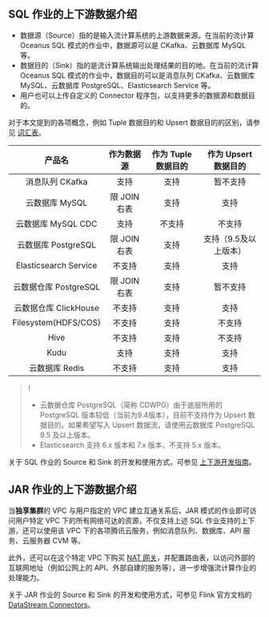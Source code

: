 ## SQL 作业的上下游数据介绍
- 数据源（Source）指的是输入流计算系统的上游数据来源。在当前的流计算 Oceanus SQL 模式的作业中，数据源可以是 CKafka、云数据库 MySQL 等。
- 数据目的（Sink）指的是流计算系统输出处理结果的目的地。在当前的流计算 Oceanus SQL 模式的作业中，数据目的可以是消息队列 CKafka、云数据库 MySQL、云数据库 PostgreSQL、Elasticsearch Service 等。
- 用户也可以上传自定义的 Connector 程序包，以支持更多的数据源和数据目的。

对于本文提到的各项概念，例如 Tuple 数据目的和 Upsert 数据目的的区别，请参见 [词汇表](https://cloud.tencent.com/document/product/849/17740)。

|        产品名         |  作为数据源  | 作为 Tuple 数据目的 | 作为 Upsert 数据目的  |
| :-------------------: | :----------: | :-----------------: | :-------------------: |
|    消息队列 CKafka    |     支持     |        支持         |       暂不支持        |
|    云数据库 MySQL     | 限 JOIN 右表 |        支持         |         支持          |
|  云数据库 MySQL CDC   |     支持     |       不支持        |        不支持         |
|  云数据库 PostgreSQL  | 限 JOIN 右表 |        支持         | 支持（9.5及以上版本） |
| Elasticsearch Service |    不支持    |        支持         |         支持          |
| 云数据仓库 PostgreSQL | 限 JOIN 右表 |        支持         |       暂不支持        |
| 云数据仓库 ClickHouse |    不支持    |        支持         |         支持          |
| Filesystem(HDFS/COS)  |    不支持    |        支持         |        不支持         |
|         Hive          |    不支持    |        支持         |        不支持         |
|       Kudu       |     支持      |      支持     |      支持       |
|    云数据库 Redis     |    不支持    |        支持         |         支持          |

 > ! 
 > - 云数据仓库 PostgreSQL（简称 CDWPG）由于底层所用的 PostgreSQL 版本较低（当前为9.4版本），目前不支持作为 Upsert 数据目的。如果希望写入 Upsert 数据流，请使用云数据库 PostgreSQL 9.5 及以上版本。
 > - Elasticsearch 支持 6.x 版本和 7.x 版本，不支持 5.x 版本。

关于 SQL 作业的 Source 和 Sink 的开发和使用方式，可参见 [上下游开发指南](https://cloud.tencent.com/document/product/849/48263)。

## JAR 作业的上下游数据介绍

当**独享集群**的 VPC 与用户指定的 VPC 建立互通关系后，JAR 模式的作业即可访问用户特定 VPC 下的所有网络可达的资源，不仅支持上述 SQL 作业支持的上下游，还可以使用该 VPC 下的各项腾讯云服务，例如消息队列、数据库、API 服务、云服务器 CVM 等。

此外，还可以在这个特定 VPC 下购买 [NAT 网关](https://cloud.tencent.com/document/product/552)，并配置路由表，以访问外部的互联网地址（例如公网上的 API、外部自建的服务等），进一步增强流计算作业的处理能力。

关于 JAR 作业的 Source 和 Sink 的开发和使用方式，可参见 Flink 官方文档的 [DataStream Connectors](https://ci.apache.org/projects/flink/flink-docs-release-1.11/zh/dev/connectors/)。
